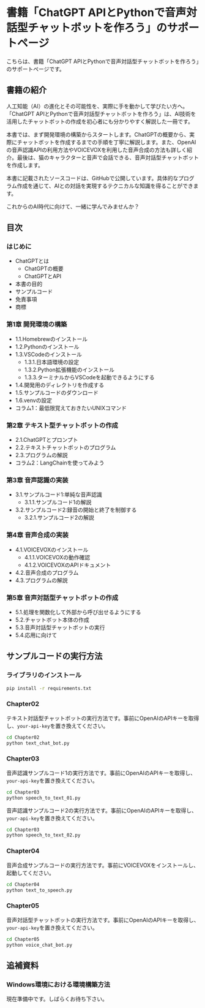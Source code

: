 # 書籍「ChatGPT APIとPythonで音声対話型チャットボットを作ろう」のサポートページ

こちらは、書籍「ChatGPT APIとPythonで音声対話型チャットボットを作ろう」のサポートページです。

## 書籍の紹介

人工知能（AI）の進化とその可能性を、実際に手を動かして学びたい方へ。「ChatGPT APIとPythonで音声対話型チャットボットを作ろう」は、AI技術を活用したチャットボットの作成を初心者にも分かりやすく解説した一冊です。

本書では、まず開発環境の構築からスタートします。ChatGPTの概要から、実際にチャットボットを作成するまでの手順を丁寧に解説します。また、OpenAIの音声認識APIの利用方法やVOICEVOXを利用した音声合成の方法も詳しく紹介。最後は、猫のキャラクターと音声で会話できる、音声対話型チャットボットを作成します。

本書に記載されたソースコードは、GitHubで公開しています。具体的なプログラム作成を通じて、AIとの対話を実現するテクニカルな知識を得ることができます。

これからのAI時代に向けて、一緒に学んでみませんか？

## 目次

### はじめに

- ChatGPTとは
    - ChatGPTの概要
    - ChatGPTとAPI
- 本書の目的
- サンプルコード
- 免責事項
- 商標

### 第1章 開発環境の構築

- 1.1.Homebrewのインストール
- 1.2.Pythonのインストール
- 1.3.VSCodeのインストール
    - 1.3.1.日本語環境の設定
    - 1.3.2.Python拡張機能のインストール
    - 1.3.3.ターミナルからVSCodeを起動できるようにする
- 1.4.開発用のディレクトリを作成する
- 1.5.サンプルコードのダウンロード
- 1.6.venvの設定
- コラム1：最低限覚えておきたいUNIXコマンド

### 第2章 テキスト型チャットボットの作成

- 2.1.ChatGPTとプロンプト
- 2.2.テキストチャットボットのプログラム
- 2.3.プログラムの解説
- コラム2：LangChainを使ってみよう

### 第3章 音声認識の実装

- 3.1.サンプルコード1:単純な音声認識
    - 3.1.1.サンプルコード1の解説
- 3.2.サンプルコード2:録音の開始と終了を制御する
    - 3.2.1.サンプルコード2の解説

### 第4章 音声合成の実装

- 4.1.VOICEVOXのインストール
    - 4.1.1.VOICEVOXの動作確認
    - 4.1.2.VOICEVOXのAPIドキュメント
- 4.2.音声合成のプログラム
- 4.3.プログラムの解説

### 第5章 音声対話型チャットボットの作成

- 5.1.処理を関数化して外部から呼び出せるようにする
- 5.2.チャットボット本体の作成
- 5.3.音声対話型チャットボットの実行
- 5.4.応用に向けて

## サンプルコードの実行方法

### ライブラリのインストール

```zsh
pip install -r requirements.txt
```

### Chapter02

テキスト対話型チャットボットの実行方法です。事前にOpenAIのAPIキーを取得し、`your-api-key`を置き換えてください。

```zsh
cd Chapter02
python text_chat_bot.py
```

### Chapter03

音声認識サンプルコード1の実行方法です。事前にOpenAIのAPIキーを取得し、`your-api-key`を置き換えてください。

```zsh
cd Chapter03
python speech_to_text_01.py
```

音声認識サンプルコード2の実行方法です。事前にOpenAIのAPIキーを取得し、`your-api-key`を置き換えてください。

```zsh
cd Chapter03
python speech_to_text_02.py
```

### Chapter04

音声合成サンプルコードの実行方法です。事前にVOICEVOXをインストールし、起動してください。

```zsh
cd Chapter04
python text_to_speech.py
```

### Chapter05

音声対話型チャットボットの実行方法です。事前にOpenAIのAPIキーを取得し、`your-api-key`を置き換えてください。

```zsh
cd Chapter05
python voice_chat_bot.py
```

## 追補資料

### Windows環境における環境構築方法

現在準備中です。しばらくお待ち下さい。
